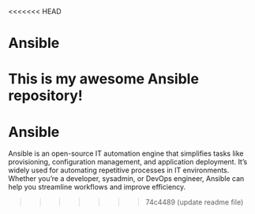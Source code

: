 <<<<<<< HEAD
# Ansible
This is my awesome Ansible repository!
=======

# Ansible 

 Ansible is an open-source IT automation engine that simplifies tasks like provisioning, configuration management, and application deployment. 
 It’s widely used for automating repetitive processes in IT environments.
 Whether you’re a developer, sysadmin, or DevOps engineer, Ansible can help you streamline workflows and improve efficiency.
>>>>>>> 74c4489 (update readme file)
